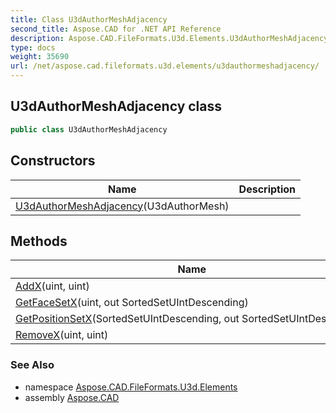 ```yaml
---
title: Class U3dAuthorMeshAdjacency
second_title: Aspose.CAD for .NET API Reference
description: Aspose.CAD.FileFormats.U3d.Elements.U3dAuthorMeshAdjacency class. 
type: docs
weight: 35690
url: /net/aspose.cad.fileformats.u3d.elements/u3dauthormeshadjacency/
---
```

## U3dAuthorMeshAdjacency class

```csharp
public class U3dAuthorMeshAdjacency
```

## Constructors

| Name | Description |
| --- | --- |
| [U3dAuthorMeshAdjacency](u3dauthormeshadjacency/)(U3dAuthorMesh) |  |

## Methods

| Name | Description |
| --- | --- |
| [AddX](../../aspose.cad.fileformats.u3d.elements/u3dauthormeshadjacency/addx/)(uint, uint) |  |
| [GetFaceSetX](../../aspose.cad.fileformats.u3d.elements/u3dauthormeshadjacency/getfacesetx/)(uint, out SortedSetUIntDescending) |  |
| [GetPositionSetX](../../aspose.cad.fileformats.u3d.elements/u3dauthormeshadjacency/getpositionsetx/)(SortedSetUIntDescending, out SortedSetUIntDescending) |  |
| [RemoveX](../../aspose.cad.fileformats.u3d.elements/u3dauthormeshadjacency/removex/)(uint, uint) |  |

### See Also

* namespace [Aspose.CAD.FileFormats.U3d.Elements](../../aspose.cad.fileformats.u3d.elements/)
* assembly [Aspose.CAD](../../)



